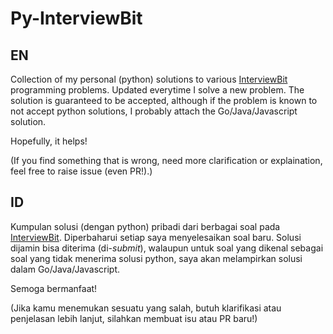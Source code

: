 # Py-InterviewBit

## EN

Collection of my personal (python) solutions to various [InterviewBit](https://www.interviewbit.com/courses/programming/) programming problems. Updated everytime I solve a new problem. The solution is guaranteed to be accepted, although if the problem is known to not accept python solutions, I probably attach the Go/Java/Javascript solution.

Hopefully, it helps!

(If you find something that is wrong, need more clarification or explaination, feel free to raise issue (even PR!).)

## ID

Kumpulan solusi (dengan python) pribadi dari berbagai soal pada [InterviewBit](https://www.interviewbit.com/courses/programming/). Diperbaharui setiap saya menyelesaikan soal baru. Solusi dijamin bisa diterima (di-*submit*), walaupun untuk soal yang dikenal sebagai soal yang tidak menerima solusi python, saya akan melampirkan solusi dalam Go/Java/Javascript.

Semoga bermanfaat!

(Jika kamu menemukan sesuatu yang salah, butuh klarifikasi atau penjelasan lebih lanjut, silahkan membuat isu atau PR baru!)
